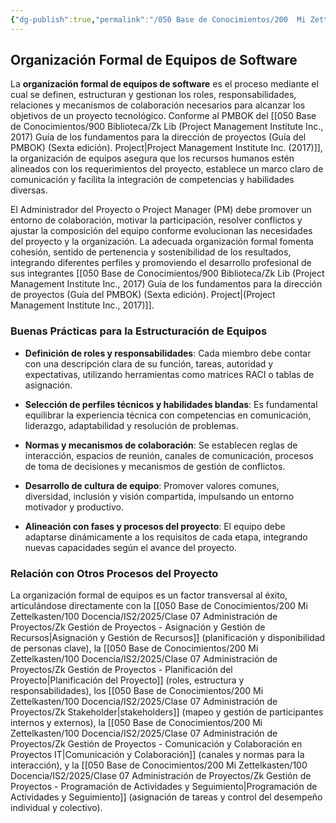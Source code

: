 ```yaml
---
{"dg-publish":true,"permalink":"/050 Base de Conocimientos/200  Mi Zettelkasten/100 Docencia/IS2/2025/Clase 07 Administración de Proyectos/Zk Organización Formal de Equipos de Software/","tags":["definir"]}
---
```


## Organización Formal de Equipos de Software

La **organización formal de equipos de software** es el proceso mediante el cual se definen, estructuran y gestionan los roles, responsabilidades, relaciones y mecanismos de colaboración necesarios para alcanzar los objetivos de un proyecto tecnológico. Conforme al PMBOK del [[050 Base de Conocimientos/900 Biblioteca/Zk Lib (Project Management Institute Inc., 2017) Guía de los fundamentos para la dirección de proyectos (Guía del PMBOK) (Sexta edición). Project\|Project Management Institute Inc. (2017)]], la organización de equipos asegura que los recursos humanos estén alineados con los requerimientos del proyecto, establece un marco claro de comunicación y facilita la integración de competencias y habilidades diversas.

El Administrador del Proyecto o Project Manager (PM) debe promover un entorno de colaboración, motivar la participación, resolver conflictos y ajustar la composición del equipo conforme evolucionan las necesidades del proyecto y la organización. La adecuada organización formal fomenta cohesión, sentido de pertenencia y sostenibilidad de los resultados, integrando diferentes perfiles y promoviendo el desarrollo profesional de sus integrantes [[050 Base de Conocimientos/900 Biblioteca/Zk Lib (Project Management Institute Inc., 2017) Guía de los fundamentos para la dirección de proyectos (Guía del PMBOK) (Sexta edición). Project\|(Project Management Institute Inc., 2017)]].

### Buenas Prácticas para la Estructuración de Equipos

- **Definición de roles y responsabilidades**: Cada miembro debe contar con una descripción clara de su función, tareas, autoridad y expectativas, utilizando herramientas como matrices RACI o tablas de asignación.

- **Selección de perfiles técnicos y habilidades blandas**: Es fundamental equilibrar la experiencia técnica con competencias en comunicación, liderazgo, adaptabilidad y resolución de problemas.

- **Normas y mecanismos de colaboración**: Se establecen reglas de interacción, espacios de reunión, canales de comunicación, procesos de toma de decisiones y mecanismos de gestión de conflictos.

- **Desarrollo de cultura de equipo**: Promover valores comunes, diversidad, inclusión y visión compartida, impulsando un entorno motivador y productivo.

- **Alineación con fases y procesos del proyecto**: El equipo debe adaptarse dinámicamente a los requisitos de cada etapa, integrando nuevas capacidades según el avance del proyecto.


### Relación con Otros Procesos del Proyecto

La organización formal de equipos es un factor transversal al éxito, articulándose directamente con la [[050 Base de Conocimientos/200  Mi Zettelkasten/100 Docencia/IS2/2025/Clase 07 Administración de Proyectos/Zk Gestión de Proyectos - Asignación y Gestión de Recursos\|Asignación y Gestión de Recursos]] (planificación y disponibilidad de personas clave), la [[050 Base de Conocimientos/200  Mi Zettelkasten/100 Docencia/IS2/2025/Clase 07 Administración de Proyectos/Zk Gestión de Proyectos - Planificación del Proyecto\|Planificación del Proyecto]] (roles, estructura y responsabilidades), los [[050 Base de Conocimientos/200  Mi Zettelkasten/100 Docencia/IS2/2025/Clase 07 Administración de Proyectos/Zk Stakeholder\|stakeholders]] (mapeo y gestión de participantes internos y externos), la [[050 Base de Conocimientos/200  Mi Zettelkasten/100 Docencia/IS2/2025/Clase 07 Administración de Proyectos/Zk Gestión de Proyectos - Comunicación y Colaboración en Proyectos IT\|Comunicación y Colaboración]] (canales y normas para la interacción), y la [[050 Base de Conocimientos/200  Mi Zettelkasten/100 Docencia/IS2/2025/Clase 07 Administración de Proyectos/Zk Gestión de Proyectos - Programación de Actividades y Seguimiento\|Programación de Actividades y Seguimiento]] (asignación de tareas y control del desempeño individual y colectivo).